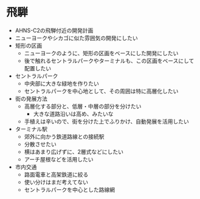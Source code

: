 # 飛騨

- AHNS-C2の飛騨付近の開発計画
- ニューヨークやシカゴに似た雰囲気の開発にしたい
- 矩形の区画
  - ニューヨークのように、矩形の区画をベースにした開発にしたい
  - 後で触れるセントラルパークやターミナルも、この区画をベースにして配置したい
- セントラルパーク
  - 中央部に大きな緑地を作りたい
  - セントラルパークを中心地として、その周囲は特に高層化したい
- 街の発展方法
  - 高層化する部分と、低層・中層の部分を分けたい
    - 大きな道路沿いは高め、みたいな
  - 手植えは辛いので、街を分けた上でふりかけ、自動発展を活用したい
- ターミナル駅
  - 郊外に向かう鉄道路線との接続駅
  - 分散させたい
  - 横はあまり広げずに、2層式などにしたい
  - アーチ屋根などを活用したい
- 市内交通
  - 路面電車と高架鉄道に絞る
  - 使い分けはまだ考えてない
  - セントラルパークを中心とした路線網
